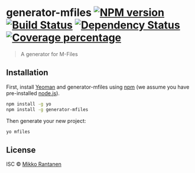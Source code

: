 # generator-mfiles [![NPM version][npm-image]][npm-url] [![Build Status][travis-image]][travis-url] [![Dependency Status][daviddm-image]][daviddm-url] [![Coverage percentage][coveralls-image]][coveralls-url]
> A generator for M-Files

## Installation

First, install [Yeoman](http://yeoman.io) and generator-mfiles using [npm](https://www.npmjs.com/) (we assume you have pre-installed [node.js](https://nodejs.org/)).

```bash
npm install -g yo
npm install -g generator-mfiles
```

Then generate your new project:

```bash
yo mfiles
```

## License

ISC © [Mikko Rantanen]()


[npm-image]: https://badge.fury.io/js/generator-mfiles.svg
[npm-url]: https://npmjs.org/package/generator-mfiles
[travis-image]: https://travis-ci.org/Rantanen/generator-mfiles.svg?branch=master
[travis-url]: https://travis-ci.org/Rantanen/generator-mfiles
[daviddm-image]: https://david-dm.org/Rantanen/generator-mfiles.svg?theme=shields.io
[daviddm-url]: https://david-dm.org/Rantanen/generator-mfiles
[coveralls-image]: https://coveralls.io/repos/Rantanen/generator-mfiles/badge.svg
[coveralls-url]: https://coveralls.io/r/Rantanen/generator-mfiles
